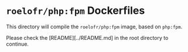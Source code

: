 # `roelofr/php:fpm` Dockerfiles

This directory will compile the `roelofr/php:fpm` image, based
on `php:fpm`.

Please check the [README][../README.md] in the root directory to continue.
